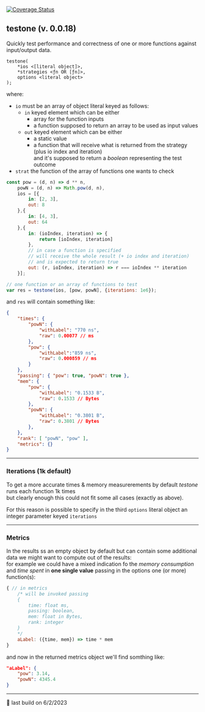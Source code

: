 [![Coverage Status](https://coveralls.io/repos/github/fedeghe/testone/badge.svg?branch=master)](https://coveralls.io/github/fedeghe/testone?branch=master)
## testone (v. 0.0.18)

Quickly test performance and correctness of one or more functions against input/output data.  

```
testone(
    *ios <[literal object]>,
    *strategies <ƒn OR [ƒn]>,
    options <literal object>
);
```
where:
- `io` must be an array of object literal keyed as follows:  
    - `in` keyed element which can be either
        - array for the function inputs 
        - a function supposed to return an array to be used as input values
    - `out` keyed element which can be either
        - a static value  
        - a function that will receive what is returned from the strategy (plus io index and iteration)  
        and it's supposed to return a _boolean_ representing the test outcome
- `strat` the function of the array of functions one wants to check


``` js 
const pow = (d, n) => d ** n,
    powN = (d, n) => Math.pow(d, n),
    ios = [{
        in: [2, 3],
        out: 8
    },{
        in: [4, 3],
        out: 64
    },{
        in: (ioIndex, iteration) => {
            return [ioIndex, iteration]
        },
        // in case a function is specified
        // will receive the whole result (+ io index and iteration)
        // and is expected to return true
        out: (r, ioIndex, iteration) => r === ioIndex ** iteration
    }];

// one function or an array of functions to test
var res = testone(ios, [pow, powN], {iterations: 1e6});
```

and `res` will contain something like: 

``` json 
{
    "times": {
        "powN": {
            "withLabel": "770 ns",
            "raw": 0.00077 // ms
        },
        "pow": {
            "withLabel":"859 ns",
            "raw": 0.000859 // ms
        }
    },
    "passing": { "pow": true, "powN": true },
    "mem": {
        "pow": {
            "withLabel": "0.1533 B",
            "raw": 0.1533 // Bytes
        },
        "powN": {
            "withLabel": "0.3801 B",
            "raw": 0.3801 // Bytes
        },
    },
    "rank": [ "powN", "pow" ],
    "metrics": {}
}
```

---
### Iterations (1k default)
To get a more accurate times & memory measurerements by default _testone_ runs each function 1k times  
but clearly enough this could not fit some all cases (exactly as above). 

For this reason is possible to specify in the third `options` literal object an integer parameter keyed `iterations`  

---
### Metrics

In the results ss an empty object by default but can contain some additional data we might want to compute out of the results:    
for example we could have a mixed indication fo the _memory consumption_ and _time spent_ in **one single value** passing in the options one (or more) function(s):
``` js
{ // in metrics
    /* will be invoked passing 
    {
        time: float ms,
        passing: boolean,
        mem: float in Bytes,
        rank: integer
    }
    */
    aLabel: ({time, mem}) => time * mem
}
```
and now in the returned metrics object we'll find somthing like:
``` json
"aLabel": {
    "pow": 3.14,
    "powN": 4345.4
} 
```

---

🤟 last build on 6/2/2023  
